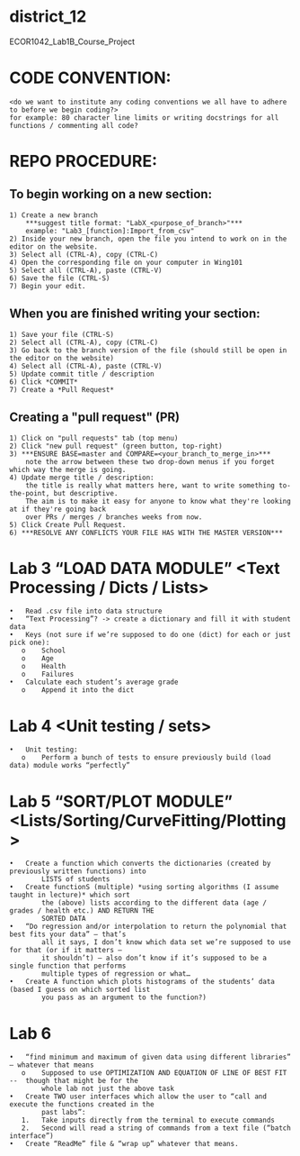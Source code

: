 # district_12
ECOR1042_Lab1B_Course_Project

# CODE CONVENTION:
    <do we want to institute any coding conventions we all have to adhere to before we begin coding?>
    for example: 80 character line limits or writing docstrings for all functions / commenting all code?

# REPO PROCEDURE:
## To begin working on a new section:
    1) Create a new branch
        ***suggest title format: "LabX_<purpose_of_branch>"***
        example: "Lab3_[function]:Import_from_csv"
    2) Inside your new branch, open the file you intend to work on in the editor on the website.
    3) Select all (CTRL-A), copy (CTRL-C)
    4) Open the corresponding file on your computer in Wing101
    5) Select all (CTRL-A), paste (CTRL-V)
    6) Save the file (CTRL-S)
    7) Begin your edit.
    
## When you are finished writing your section:
    1) Save your file (CTRL-S)
    2) Select all (CTRL-A), copy (CTRL-C)
    3) Go back to the branch version of the file (should still be open in the editor on the website)
    4) Select all (CTRL-A), paste (CTRL-V)
    5) Update commit title / description
    6) Click *COMMIT*
    7) Create a *Pull Request*

## Creating a "pull request" (PR)
    1) Click on "pull requests" tab (top menu)
    2) Click "new pull request" (green button, top-right)
    3) ***ENSURE BASE=master and COMPARE=<your_branch_to_merge_in>***
        note the arrow between these two drop-down menus if you forget which way the merge is going.
    4) Update merge title / description: 
        the title is really what matters here, want to write something to-the-point, but descriptive.
        The aim is to make it easy for anyone to know what they're looking at if they're going back 
        over PRs / merges / branches weeks from now.
    5) Click Create Pull Request.
    6) ***RESOLVE ANY CONFLICTS YOUR FILE HAS WITH THE MASTER VERSION***



# Lab 3 “LOAD DATA MODULE” <Text Processing / Dicts / Lists>
    •	Read .csv file into data structure
    •	“Text Processing”? -> create a dictionary and fill it with student data
    •	Keys (not sure if we’re supposed to do one (dict) for each or just pick one):
       o	School
       o	Age
       o	Health
       o	Failures
    •	Calculate each student’s average grade
       o	Append it into the dict
   
# Lab 4 <Unit testing / sets>
    •	Unit testing:
       o	Perform a bunch of tests to ensure previously build (load data) module works “perfectly”

# Lab 5 “SORT/PLOT MODULE” <Lists/Sorting/CurveFitting/Plotting>
    •	Create a function which converts the dictionaries (created by previously written functions) into 
            LISTS of students
    •	Create functionS (multiple) *using sorting algorithms (I assume taught in lecture)* which sort
            the (above) lists according to the different data (age / grades / health etc.) AND RETURN THE 
            SORTED DATA
    •	“Do regression and/or interpolation to return the polynomial that best fits your data” – that’s 
            all it says, I don’t know which data set we’re supposed to use for that (or if it matters – 
            it shouldn’t) – also don’t know if it’s supposed to be a single function that performs 
            multiple types of regression or what…
    •	Create A function which plots histograms of the students’ data (based I guess on which sorted list
            you pass as an argument to the function?)

# Lab 6
    •	“find minimum and maximum of given data using different libraries” – whatever that means
       o	Supposed to use OPTIMIZATION AND EQUATION OF LINE OF BEST FIT --  though that might be for the 
            whole lab not just the above task
    •	Create TWO user interfaces which allow the user to “call and execute the functions created in the 
            past labs”:
       1.	Take inputs directly from the terminal to execute commands
       2.	Second will read a string of commands from a text file (“batch interface”)
    •	Create “ReadMe” file & “wrap up” whatever that means.

